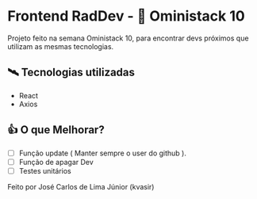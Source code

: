 # Frontend RadDev - 🚀 Oministack 10

Projeto feito na semana Oministack 10, para encontrar devs próximos que utilizam as mesmas tecnologias.

## 🛰️ Tecnologias utilizadas
 - React
 - Axios

## 👍 O que Melhorar?

- [ ] Função update ( Manter sempre o user do github ).
- [ ] Função de apagar Dev
- [ ] Testes unitários

Feito por José Carlos de Lima Júnior (kvasir)
